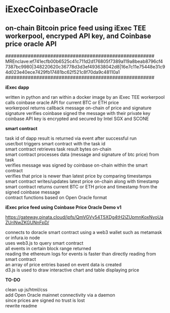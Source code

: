 # iExecCoinbaseOracle
## on-chain Bitcoin price feed using iExec TEE workerpool, encryped API key, and Coinbase price oracle API

#####################################################  
MREnclave:ef741ecfb00b6525c41c711d2d176805f7389a119a8beab8796cf47387bc9980|348220620c36778d3d3ef493638042d8|16e7c11e75448e31c94d023e40ece7429fb17481bc62f521c8f70da9c48110a1  
#####################################################

**iExec dapp**

written in python and ran within a docker image by an iExec TEE workerpool  
calls coinbase oracle API for current BTC or ETH price  
workerpool returns callback message on-chain of price and signature  
signature verifies coinbase signed the message with their private key  
coinbase API key is encrypted and secured by Intel SGX and SCONE  


**smart contract**

task id of dapp result is returned via event after successful run  
user/bot triggers  smart contract with the task id  
smart contract retrieves task result bytes on-chain  
smart contract processes data (message and signature of btc price) from task  
verifies message was signed by coinbase on-chain within the smart contract  
verifies that price is newer than latest price by comparing timestamps  
smart contract writes/updates latest price on-chain along with timestamp  
smart contract returns current BTC or ETH price and timestamp from the signed coinbase message  
contract functions based on Open Oracle format  


**iExec price feed using Coinbase Price Oracle Demo v1**


https://gateway.pinata.cloud/ipfs/QmVGVy54T5XDg4tH2iZUpmnKoxNyoUaZUriNwZKGUNnFpD/

connects to doracle smart contract using a web3 wallet such as metamask or infura.io node  
uses web3.js to query smart contract  
all events in certain block range returned  
reading the ethereum logs for events is faster than directly reading from smart contract  
an array of price entries based on event data is created  
d3.js is used to draw interactive chart and table displaying price  


**TO-DO**

clean up js/html/css  
add Open Oracle mainnet connectivity via a daemon  
since prices are signed no trust is lost  
rewrite readme  
